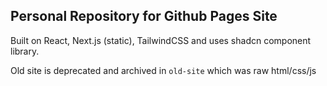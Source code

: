 ## Personal Repository for Github Pages Site

Built on React, Next.js (static), TailwindCSS and uses shadcn component library.

Old site is deprecated and archived in `old-site` which was raw html/css/js

